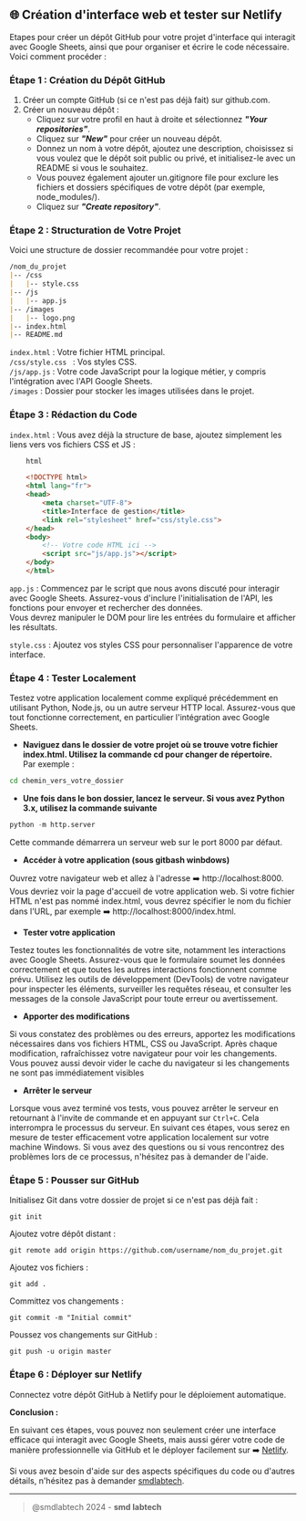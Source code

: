## 🌐 Création d'interface web et tester sur Netlify

Etapes pour créer un dépôt GitHub pour votre projet d'interface qui interagit avec Google Sheets, ainsi que pour organiser et écrire le code nécessaire.   
Voici comment procéder :  

### Étape 1 : Création du Dépôt GitHub

1. Créer un compte GitHub (si ce n'est pas déjà fait) sur github.com.
2. Créer un nouveau dépôt :
    - Cliquez sur votre profil en haut à droite et sélectionnez ***"Your repositories"***.
    - Cliquez sur ***"New"*** pour créer un nouveau dépôt.
    - Donnez un nom à votre dépôt, ajoutez une description, choisissez si vous voulez que le dépôt soit public ou privé, et initialisez-le avec un README si vous le souhaitez.
    - Vous pouvez également ajouter un.gitignore file pour exclure les fichiers et dossiers spécifiques de votre dépôt (par exemple, node_modules/).
    - Cliquez sur ***"Create repository"***.


### Étape 2 : Structuration de Votre Projet

Voici une structure de dossier recommandée pour votre projet :

```md
/nom_du_projet
|-- /css
|   |-- style.css
|-- /js
|   |-- app.js
|-- /images
|   |-- logo.png
|-- index.html
|-- README.md
```

```index.html``` : Votre fichier HTML principal.    
```/css/style.css ```  : Vos styles CSS.  
```/js/app.js``` : Votre code JavaScript pour la logique métier, y compris l'intégration avec l'API Google Sheets.  
```/images``` : Dossier pour stocker les images utilisées dans le projet.


### Étape 3 : Rédaction du Code

```index.html``` : Vous avez déjà la structure de base, ajoutez simplement les liens vers vos fichiers CSS et JS :

```html
    html

    <!DOCTYPE html>
    <html lang="fr">
    <head>
        <meta charset="UTF-8">
        <title>Interface de gestion</title>
        <link rel="stylesheet" href="css/style.css">
    </head>
    <body>
        <!-- Votre code HTML ici -->
        <script src="js/app.js"></script>
    </body>
    </html>
```

```app.js``` : Commencez par le script que nous avons discuté pour interagir avec Google Sheets.
Assurez-vous d'inclure l'initialisation de l'API, les fonctions pour envoyer et rechercher des données.  
Vous devrez manipuler le DOM pour lire les entrées du formulaire et afficher les résultats.

```style.css``` : Ajoutez vos styles CSS pour personnaliser l'apparence de votre interface.

### Étape 4 : Tester Localement

Testez votre application localement comme expliqué précédemment en utilisant Python, Node.js, ou un autre serveur HTTP local.
Assurez-vous que tout fonctionne correctement, en particulier l'intégration avec Google Sheets.  

- **Naviguez dans le dossier de votre projet où se trouve votre fichier index.html. Utilisez la commande cd pour changer de répertoire.**   
Par exemple :

```bash
cd chemin_vers_votre_dossier

```

- **Une fois dans le bon dossier, lancez le serveur. Si vous avez Python 3.x, utilisez la commande suivante**

```python
python -m http.server
```  
Cette commande démarrera un serveur web sur le port 8000 par défaut.



- **Accéder à votre application (sous gitbash winbdows)**  

Ouvrez votre navigateur web et allez à l'adresse ➡️ http://localhost:8000. Vous devriez voir la page d'accueil de votre application web. Si votre fichier HTML n'est pas nommé index.html, vous devrez spécifier le nom du fichier dans l'URL, par exemple ➡️ http://localhost:8000/index.html.


- **Tester votre application** 

Testez toutes les fonctionnalités de votre site, notamment les interactions avec Google Sheets. Assurez-vous que le formulaire soumet les données correctement et que toutes les autres interactions fonctionnent comme prévu.
Utilisez les outils de développement (DevTools) de votre navigateur pour inspecter les éléments, surveiller les requêtes réseau, et consulter les messages de la console JavaScript pour toute erreur ou avertissement.

- **Apporter des modifications**

Si vous constatez des problèmes ou des erreurs, apportez les modifications nécessaires dans vos fichiers HTML, CSS ou JavaScript.
Après chaque modification, rafraîchissez votre navigateur pour voir les changements. Vous pouvez aussi devoir vider le cache du navigateur si les changements ne sont pas immédiatement visibles


- **Arrêter le serveur**

Lorsque vous avez terminé vos tests, vous pouvez arrêter le serveur en retournant à l'invite de commande et en appuyant sur ```Ctrl+C```. Cela interrompra le processus du serveur.
En suivant ces étapes, vous serez en mesure de tester efficacement votre application localement sur votre machine Windows. Si vous avez des questions ou si vous rencontrez des problèmes lors de ce processus, n'hésitez pas à demander de l'aide.



### Étape 5 : Pousser sur GitHub

Initialisez Git dans votre dossier de projet si ce n'est pas déjà fait :

    
```git
git init
```

Ajoutez votre dépôt distant :


```git
git remote add origin https://github.com/username/nom_du_projet.git
```


Ajoutez vos fichiers :

```git
git add .
```

Committez vos changements :


```git
git commit -m "Initial commit"
```

Poussez vos changements sur GitHub :


```git
git push -u origin master
```

### Étape 6 : Déployer sur Netlify

Connectez votre dépôt GitHub à Netlify pour le déploiement automatique.

**Conclusion :**

En suivant ces étapes, vous pouvez non seulement créer une interface efficace qui interagit avec Google Sheets, mais aussi gérer votre code de manière professionnelle via GitHub et le déployer facilement sur ➡️ [Netlify](https://app.netlify.com/).  

Si vous avez besoin d'aide sur des aspects spécifiques du code ou d'autres détails, n'hésitez pas à demander [smdlabtech](https://github.com/smdlabtech).

  
---  
> @smdlabtech 2024 - **smd labtech**
